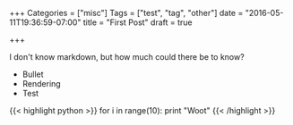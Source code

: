 +++
Categories = ["misc"]
Tags = ["test", "tag", "other"]
date = "2016-05-11T19:36:59-07:00"
title = "First Post"
draft = true

+++

I don't know markdown, but how much could there be to know?

<!--more-->

+ Bullet
+ Rendering
+ Test

{{< highlight python >}}
for i in range(10):
    print "Woot"
{{< /highlight >}}
